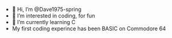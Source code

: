 - 👋 Hi, I’m @Dave1975-spring
- 👀 I’m interested in coding, for fun
- 🌱 I’m currently learning C
- My first coding experince has been BASIC on Commodore 64

<!---
Dave1975-spring/Dave1975-spring is a ✨ special ✨ repository because its `README.md` (this file) appears on your GitHub profile.
You can click the Preview link to take a look at your changes.
--->
